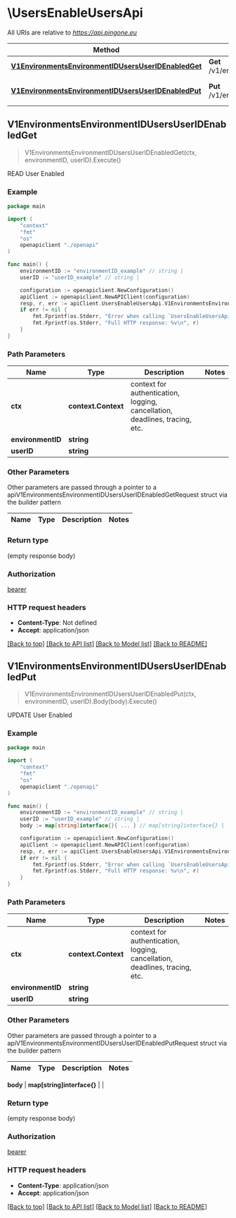 # \UsersEnableUsersApi

All URIs are relative to *https://api.pingone.eu*

Method | HTTP request | Description
------------- | ------------- | -------------
[**V1EnvironmentsEnvironmentIDUsersUserIDEnabledGet**](UsersEnableUsersApi.md#V1EnvironmentsEnvironmentIDUsersUserIDEnabledGet) | **Get** /v1/environments/{environmentID}/users/{userID}/enabled | READ User Enabled
[**V1EnvironmentsEnvironmentIDUsersUserIDEnabledPut**](UsersEnableUsersApi.md#V1EnvironmentsEnvironmentIDUsersUserIDEnabledPut) | **Put** /v1/environments/{environmentID}/users/{userID}/enabled | UPDATE User Enabled



## V1EnvironmentsEnvironmentIDUsersUserIDEnabledGet

> V1EnvironmentsEnvironmentIDUsersUserIDEnabledGet(ctx, environmentID, userID).Execute()

READ User Enabled

### Example

```go
package main

import (
    "context"
    "fmt"
    "os"
    openapiclient "./openapi"
)

func main() {
    environmentID := "environmentID_example" // string | 
    userID := "userID_example" // string | 

    configuration := openapiclient.NewConfiguration()
    apiClient := openapiclient.NewAPIClient(configuration)
    resp, r, err := apiClient.UsersEnableUsersApi.V1EnvironmentsEnvironmentIDUsersUserIDEnabledGet(context.Background(), environmentID, userID).Execute()
    if err != nil {
        fmt.Fprintf(os.Stderr, "Error when calling `UsersEnableUsersApi.V1EnvironmentsEnvironmentIDUsersUserIDEnabledGet``: %v\n", err)
        fmt.Fprintf(os.Stderr, "Full HTTP response: %v\n", r)
    }
}
```

### Path Parameters


Name | Type | Description  | Notes
------------- | ------------- | ------------- | -------------
**ctx** | **context.Context** | context for authentication, logging, cancellation, deadlines, tracing, etc.
**environmentID** | **string** |  | 
**userID** | **string** |  | 

### Other Parameters

Other parameters are passed through a pointer to a apiV1EnvironmentsEnvironmentIDUsersUserIDEnabledGetRequest struct via the builder pattern


Name | Type | Description  | Notes
------------- | ------------- | ------------- | -------------



### Return type

 (empty response body)

### Authorization

[bearer](../README.md#bearer)

### HTTP request headers

- **Content-Type**: Not defined
- **Accept**: application/json

[[Back to top]](#) [[Back to API list]](../README.md#documentation-for-api-endpoints)
[[Back to Model list]](../README.md#documentation-for-models)
[[Back to README]](../README.md)


## V1EnvironmentsEnvironmentIDUsersUserIDEnabledPut

> V1EnvironmentsEnvironmentIDUsersUserIDEnabledPut(ctx, environmentID, userID).Body(body).Execute()

UPDATE User Enabled

### Example

```go
package main

import (
    "context"
    "fmt"
    "os"
    openapiclient "./openapi"
)

func main() {
    environmentID := "environmentID_example" // string | 
    userID := "userID_example" // string | 
    body := map[string]interface{}{ ... } // map[string]interface{} |  (optional)

    configuration := openapiclient.NewConfiguration()
    apiClient := openapiclient.NewAPIClient(configuration)
    resp, r, err := apiClient.UsersEnableUsersApi.V1EnvironmentsEnvironmentIDUsersUserIDEnabledPut(context.Background(), environmentID, userID).Body(body).Execute()
    if err != nil {
        fmt.Fprintf(os.Stderr, "Error when calling `UsersEnableUsersApi.V1EnvironmentsEnvironmentIDUsersUserIDEnabledPut``: %v\n", err)
        fmt.Fprintf(os.Stderr, "Full HTTP response: %v\n", r)
    }
}
```

### Path Parameters


Name | Type | Description  | Notes
------------- | ------------- | ------------- | -------------
**ctx** | **context.Context** | context for authentication, logging, cancellation, deadlines, tracing, etc.
**environmentID** | **string** |  | 
**userID** | **string** |  | 

### Other Parameters

Other parameters are passed through a pointer to a apiV1EnvironmentsEnvironmentIDUsersUserIDEnabledPutRequest struct via the builder pattern


Name | Type | Description  | Notes
------------- | ------------- | ------------- | -------------


 **body** | **map[string]interface{}** |  | 

### Return type

 (empty response body)

### Authorization

[bearer](../README.md#bearer)

### HTTP request headers

- **Content-Type**: application/json
- **Accept**: application/json

[[Back to top]](#) [[Back to API list]](../README.md#documentation-for-api-endpoints)
[[Back to Model list]](../README.md#documentation-for-models)
[[Back to README]](../README.md)

